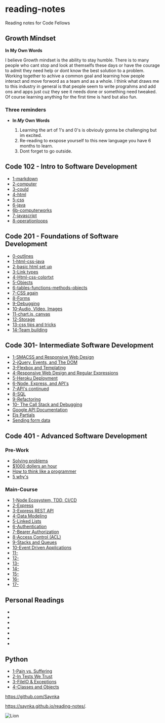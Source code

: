 # reading-notes

Reading notes for Code Fellows

## Growth Mindset

**In My Own Words**

I believe Growth mindset is the ability to stay humble. There is to many people who cant stop and look at themselfs these days or have the courage to admit they need help or dont know the best solution to a problem. Working together to achive a common goal and learning how people interact and move forword as a team and as a whole. I think what draws me to this industry in general is that people seem to write prograhms and add ons and apps just cuz they see it needs done or something need tweaked. Of course learning anything for the first time is hard but also fun.

### Three reminders

- **In _My_ Own Words**

  1. Learning the art of 1's and 0's is obviouly gonna be challenging but im excited.
  2. Re-reading to exspose yourself to this new language you have 6 months to learn.
  3. Dont forget to go outside.

## Code 102 - Intro to Software Development

- [1-markdown](102/1-markdown.md)
- [2-computer](102/2-computer.md)
- [3-could](102/3-computer.md)
- [4-html](102/4-html.md)
- [5-css](102/5-css.md)
- [6-java](102/6-java.md)
- [6b-computerworks](102/6b-computerworks.md)
- [7-javascript](102/7-javascript.md)
- [8-operationloops](102/8-operationloops.md)

## Code 201 - Foundations of Software Development

- [0-outlines](201/class-01.md)
- [1-html-css-java](201/class-02.md)
- [2-basic html set up](201/class-03.md)
- [3-Link types](201/class-04.md)
- [4-Html-css-colortxt](201/class-05.md)
- [5-Objects](201/class-06.md)
- [6-tables-functions-methods-objects](201/class-07.md)
- [7-CSS again](c201/lass-08.md)
- [8-Forms](201/class-09.md)
- [9-Debugging](201/class-10.md)
- [10-Audio, VIdeo, Images](201/class-11.md)
- [11-chart.js, canvas](201/class-12.md)
- [12-Storage](201/lass-13.md)
- [13-css tips and tricks](201/class-14.md)
- [14-Team building](201/class-15.md)

## Code 301- Intermediate Software Development

- [1-SMACSS and Responsive Web Design](301/read1.md)
- [2-jQuery, Events, and The DOM](301/read2.md)
- [3-Flexbox and Templating](301/read3.md)
- [4-Responsive Web Design and Regular Expressions](301/read4.md)
- [5-Heroku Deployment](301/read5.md)
- [6-Node, Express, and API's](301/read6.md)
- [7-API's continued](301/read7.md)
- [8-SQL](301/read8.md)
- [9-Refactoring](301/read9.md)
- [10- The Call Stack and Debugging](301/read10.md)
- [Google API Documentation](301/read11.md)
- [Ejs Partials](301/read12.md)
- [Sending form data](301/read13.md)

## Code 401 - Advanced Software Development

### Pre-Work

- [Solving problems](javascript/preread1.md)
- [$1000 dollers an hour](javascript/preread2.md)
- [How to think like a programmer](javascript/preread3.md)
- [5 why's](javascript/preread4.md)

### Main-Course

- [1-Node Ecosystem, TDD, CI/CD](401/read1.md)
- [2-Express](401/read2.md)
- [3-Express REST API](401/read3.md)
- [4-Data Modeling](401/read4.md)
- [5-Linked Lists](401/read5.md)
- [6-Authentication](401/read6.md)
- [7-Bearer Authorization](401/read7.md)
- [8-Access Control (ACL)](401/read8.md)
- [9-Stacks and Queues](401/read9.md)
- [10-Event Driven Applications](401/read10.md)
- [11-](401/.md)
- [12-](401/.md)
- [13-](401/.md)
- [14-](401/.md)
- [15-](401/.md)
- [16-](401/.md)
- [17-](401/.md)

## Personal Readings

- []()
- []()
- []()
- []()
- []()
- []()
- []()

## Python

- [1-Pain vs. Suffering](python/read1.md)
- [2-In Tests We Trust](python/read2.md)
- [3-FileIO & Exceptions](python/read3.md)
- [4-Classes and Objects](python/read4.md)

https://github.com/Saynka

https://saynka.github.io/reading-notes/.

![Lion](https://images-wixmp-ed30a86b8c4ca887773594c2.wixmp.com/f/c86c729a-2ae0-4bbb-b4cd-6454fd70771c/d93h9lf-a8a7b55e-8120-430e-8a02-01f45106b0bd.jpg?token=eyJ0eXAiOiJKV1QiLCJhbGciOiJIUzI1NiJ9.eyJzdWIiOiJ1cm46YXBwOiIsImlzcyI6InVybjphcHA6Iiwib2JqIjpbW3sicGF0aCI6IlwvZlwvYzg2YzcyOWEtMmFlMC00YmJiLWI0Y2QtNjQ1NGZkNzA3NzFjXC9kOTNoOWxmLWE4YTdiNTVlLTgxMjAtNDMwZS04YTAyLTAxZjQ1MTA2YjBiZC5qcGcifV1dLCJhdWQiOlsidXJuOnNlcnZpY2U6ZmlsZS5kb3dubG9hZCJdfQ.Pgau1Odib_gTM4tS06JD6edYZA_A112bI8rd-P6kW1w)
